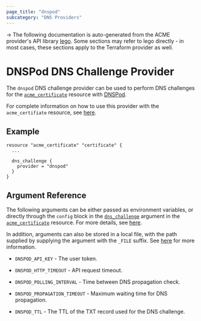 ```yaml
---
page_title: "dnspod"
subcategory: "DNS Providers"
---
```


-> The following documentation is auto-generated from the ACME
provider's API library [lego](https://go-acme.github.io/lego/).  Some
sections may refer to lego directly - in most cases, these sections
apply to the Terraform provider as well.

# DNSPod DNS Challenge Provider

The `dnspod` DNS challenge provider can be used to perform DNS challenges for
the [`acme_certificate`][resource-acme-certificate] resource with
[DNSPod](http://www.dnspod.com/).

[resource-acme-certificate]: ./certificate.md

For complete information on how to use this provider with the `acme_certifiate`
resource, see [here][resource-acme-certificate-dns-challenges].

[resource-acme-certificate-dns-challenges]: ./certificate.md#using-dns-challenges

## Example

```hcl
resource "acme_certificate" "certificate" {
  ...

  dns_challenge {
    provider = "dnspod"
  }
}
```
## Argument Reference

The following arguments can be either passed as environment variables, or
directly through the `config` block in the
[`dns_challenge`][resource-acme-certificate-dns-challenge-arg] argument in the
[`acme_certificate`][resource-acme-certificate] resource. For more details, see
[here][resource-acme-certificate-dns-challenges].

[resource-acme-certificate-dns-challenge-arg]: ./certificate.md#dns_challenge

In addition, arguments can also be stored in a local file, with the path
supplied by supplying the argument with the `_FILE` suffix. See
[here][acme-certificate-file-arg-example] for more information.

[acme-certificate-file-arg-example]: ./certificate.md#using-variable-files-for-provider-arguments

* `DNSPOD_API_KEY` - The user token.

* `DNSPOD_HTTP_TIMEOUT` - API request timeout.
* `DNSPOD_POLLING_INTERVAL` - Time between DNS propagation check.
* `DNSPOD_PROPAGATION_TIMEOUT` - Maximum waiting time for DNS propagation.
* `DNSPOD_TTL` - The TTL of the TXT record used for the DNS challenge.


